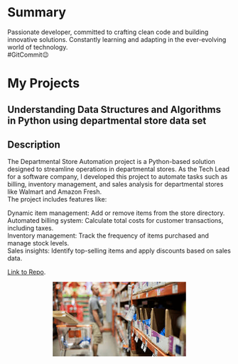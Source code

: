 # Summary
Passionate developer, committed to crafting clean code and building innovative solutions.
Constantly learning and adapting in the ever-evolving world of technology.<br> #GitCommit😉

# My Projects

## Understanding Data Structures and Algorithms in Python using departmental store data set
## Description
The Departmental Store Automation project is a Python-based solution designed to streamline operations in departmental stores. As the Tech Lead for a software company, I developed this project to automate tasks such as billing, inventory management, and sales analysis for departmental stores like Walmart and Amazon Fresh.
<br>
The project includes features like: <br>

Dynamic item management: Add or remove items from the store directory. <br>
Automated billing system: Calculate total costs for customer transactions, including taxes. <br>
Inventory management: Track the frequency of items purchased and manage stock levels. <br>
Sales insights: Identify top-selling items and apply discounts based on sales data. <br>

[Link to Repo]([./another-page.html](https://github.com/LokeshwaranV/Understanding-Data-Structures-and-Algorithms-in-Python-using-departmental-store-data-set)https://github.com/LokeshwaranV/Understanding-Data-Structures-and-Algorithms-in-Python-using-departmental-store-data-set).

<center><img src="assets/img/images.jpg"/></center> 

